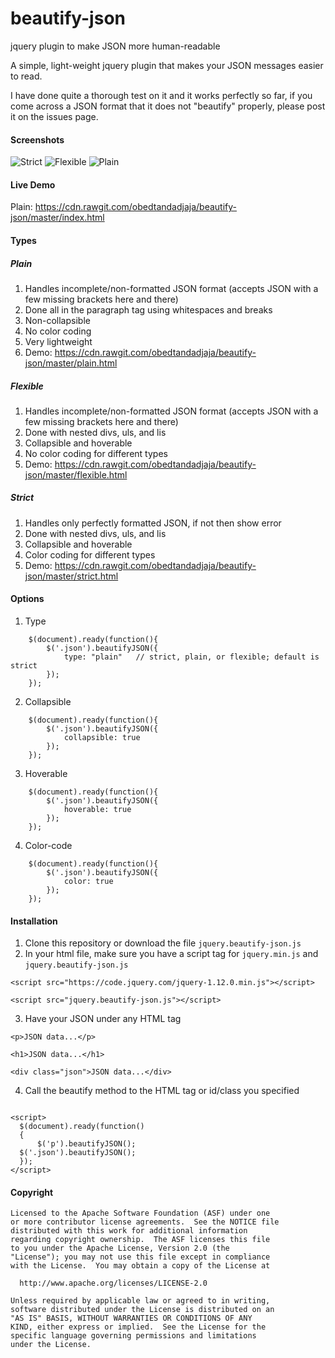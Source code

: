 # beautify-json
jquery plugin to make JSON more human-readable

A simple, light-weight jquery plugin that makes your JSON messages easier to read.

I have done quite a thorough test on it and it works perfectly so far, if you come across a JSON format that it does not "beautify" properly, please post it on the issues page.

#### Screenshots
![Strict](https://github.com/obedtandadjaja/beautify-json/blob/master/strict.png "Type: Strict")
![Flexible](https://github.com/obedtandadjaja/beautify-json/blob/master/flexible.png "Type: Flexible")
![Plain](https://github.com/obedtandadjaja/beautify-json/blob/master/plain.png "Type: Plain")

#### Live Demo
Plain: https://cdn.rawgit.com/obedtandadjaja/beautify-json/master/index.html

#### Types
##### Plain
1. Handles incomplete/non-formatted JSON format (accepts JSON with a few missing brackets here and there)
2. Done all in the paragraph tag using whitespaces and breaks
3. Non-collapsible
4. No color coding
5. Very lightweight
6. Demo: https://cdn.rawgit.com/obedtandadjaja/beautify-json/master/plain.html

##### Flexible
1. Handles incomplete/non-formatted JSON format (accepts JSON with a few missing brackets here and there)
2. Done with nested divs, uls, and lis
3. Collapsible and hoverable
4. No color coding for different types
5. Demo: https://cdn.rawgit.com/obedtandadjaja/beautify-json/master/flexible.html

##### Strict
1. Handles only perfectly formatted JSON, if not then show error
2. Done with nested divs, uls, and lis
3. Collapsible and hoverable
4. Color coding for different types
5. Demo: https://cdn.rawgit.com/obedtandadjaja/beautify-json/master/strict.html

#### Options
1. Type
```
	$(document).ready(function(){
		$('.json').beautifyJSON({
			type: "plain"	// strict, plain, or flexible; default is strict
		});
	});
```
2. Collapsible
```
	$(document).ready(function(){
		$('.json').beautifyJSON({
			collapsible: true
		});
	});
```
3. Hoverable
```
	$(document).ready(function(){
		$('.json').beautifyJSON({
			hoverable: true
		});
	});
```
4. Color-code
```
	$(document).ready(function(){
		$('.json').beautifyJSON({
			color: true
		});
	});
```

#### Installation
1. Clone this repository or download the file ```jquery.beautify-json.js```
2. In your html file, make sure you have a script tag for ```jquery.min.js``` and ```jquery.beautify-json.js```
  ````
  <script src="https://code.jquery.com/jquery-1.12.0.min.js"></script>
  
  <script src="jquery.beautify-json.js"></script>
  ````
3. Have your JSON under any HTML tag
  ````
  <p>JSON data...</p>
  
  <h1>JSON data...</h1>
  
  <div class="json">JSON data...</div>
  ````
4. Call the beautify method to the HTML tag or id/class you specified
  ````
  
  <script>
    $(document).ready(function()
    {
      	$('p').beautifyJSON();
	$('.json').beautifyJSON();
    });
  </script>
  
  ````

#### Copyright

````
Licensed to the Apache Software Foundation (ASF) under one
or more contributor license agreements.  See the NOTICE file
distributed with this work for additional information
regarding copyright ownership.  The ASF licenses this file
to you under the Apache License, Version 2.0 (the
"License"); you may not use this file except in compliance
with the License.  You may obtain a copy of the License at

  http://www.apache.org/licenses/LICENSE-2.0

Unless required by applicable law or agreed to in writing,
software distributed under the License is distributed on an
"AS IS" BASIS, WITHOUT WARRANTIES OR CONDITIONS OF ANY
KIND, either express or implied.  See the License for the
specific language governing permissions and limitations
under the License.
````
